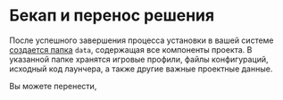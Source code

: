 # Бекап и перенос решения

После успешного завершения процесса установки в вашей системе [создается папка](profiles-add-files.md#directories)
`data`, содержащая все компоненты проекта. В указанной папке хранятся игровые профили, файлы конфигураций,
исходный код лаунчера, а также другие важные проектные данные.

Вы можете перенести, 